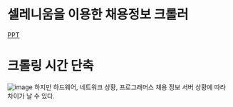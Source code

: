 # 셀레니움을 이용한 채용정보 크롤러

[PPT](https://github.com/minseojo/job-informaton-crawling/blob/24073493b0f636642c5eace2aed3bc40694b6369/irhw1_Crawler_%E1%84%8C%E1%85%A9%E1%84%86%E1%85%B5%E1%86%AB%E1%84%89%E1%85%A5.ppt)

# 크롤링 시간 단축
![image](https://github.com/minseojo/job-informaton-crawling/assets/64322765/7c30182a-fdd8-403c-81cb-ac4d4850a622)
하지만 하드웨어, 네트워크 상황, 프로그래머스 채용 정보 서버 상황에 따라 차이가 날 수 있다.
